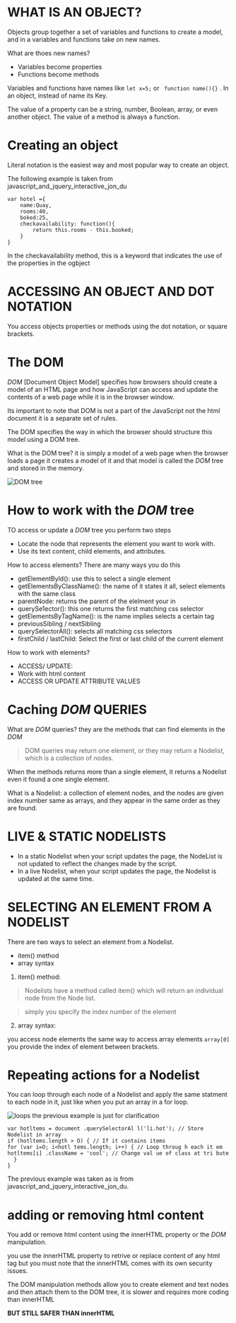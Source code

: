 # WHAT IS AN OBJECT? 
Objects group together a set of variables and functions to create a model, and in a variables and functions take on new names. 

What are thoes new names?
* Variables become properties
* Functions become methods

Variables and functions have names like ```let x=5;```  or ``` function name(){}``` . In an object, instead of name its Key.

The value of a property can be a string, number, Boolean, array, or even another object. The value of a  method is always a function. 

# Creating an object 

Literal notation is the easiest way and most popular way to create an object.

The following example is taken from javascript_and_jquery_interactive_jon_du

```
var hotel ={
    name:Quay,
    rooms:40,
    boked:25,
    checkavailability: function(){
        return this.rooms - this.booked;
    }
}
```
In the checkavailability method, this is a keyword that indicates the use of the properties in the ogbject

# ACCESSING AN OBJECT AND DOT NOTATION

You access objects properties or methods using the dot notation, or square brackets.

# The DOM
*DOM* [Document Object Model] specifies how browsers should create a model of an HTML page and how JavaScript can access and update the 
contents of a web page while it is in the browser window.

Its important to note that DOM is not a part of the JavaScript not the html document it is a separate set of rules.

The DOM specifies the way in which the browser should structure this model using a DOM tree.

What is the DOM tree? it is simply a model of a web page when the browser loads a page it creates a model of it and that model is called the *DOM* tree and stored in the memory.

![DOM tree](https://cf.ppt-online.org/files/slide/l/lG6hjyFR8carDYH7oVAtPW3exEOg0sSpQ1JKfm/slide-4.jpg)

# How to work with the *DOM* tree
TO access or update a *DOM* tree you perform two steps
* Locate the node that represents the element you want to work with.
*  Use its text content, child elements, and attributes. 

How to access elements?  There are many ways you do this
* getElementByld(): use this to select a single element
* getElementsByClassName(): the name of it states it all, select elements with the same class
* parentNode: returns the parent of the elelment your in
* querySe1ector(): this one returns the first matching css selector
* getElementsByTagName(): is the name implies selects a certain tag
* previousSibling / nextSibling
* querySelectorAll(): selects all matching css selectors
* firstChild / lastChild: Select the first or last child of the current element

How to work with elements?
* ACCESS/ UPDATE: 
* Work with html content
* ACCESS OR UPDATE ATTRIBUTE VALUES

# Caching *DOM* QUERIES
What are *DOM* queries? they are the methods that can find elements in the *DOM*

> DOM queries may return one element, or they may return a Nodelist, 
>which is a collection of nodes.

When the methods returns more than a single element, it returns a Nodelist even it found a one single element.

What is a Nodelist: a collection of element nodes, and the nodes are given index number same as arrays, and they appear in the same order as they are found.

# LIVE & STATIC NODELISTS 
* In a static Nodelist when your script updates the page, the NodeList is not updated to reflect the changes made by the script. 
* In a live Nodelist, when your script updates the page, the Nodelist is updated at the same time. 

# SELECTING AN ELEMENT FROM A NODELIST 
There are two ways to select an element from a Nodelist.
* item() method
* array syntax

1. item() method:

>Nodelists have a method  called item() which will return  an individual node from the Node list.

>simply you specify the index number of the element

2. array syntax:

you access node elements the same way to access array elements ```array[0]``` you provide the index of element between brackets.

# Repeating actions for a Nodelist

You can loop through each node of a Nodelist  and apply the same statment to each node in it, just like when you put an array in a for loop.

![loops](https://image1.slideserve.com/2223086/node-list-l.jpg)
the previous example is just for clarification 

```
var hotltems = document .querySelectorAl l('li.hot'); // Store Nodelist in array 
if (hotltems.length > O) { // If it contains items 
for (var i=O; i<hotl tems.length; i++) { // Loop throug h each it em 
hotltems[i] .className = 'cool'; // Change val ue of class at tri bute 
  }
}
```

The previous example was taken as is from javascript_and_jquery_interactive_jon_du.

# adding or removing html content
You add or remove html content using the innerHTML property or the *DOM* manipulation.

you use the innerHTML property to retrive or replace content of any html tag but you must note that the innerHTML comes with its own security issues.

The DOM manipulation methods allow you to create element and text nodes and then attach them to the DOM tree, it is slower and requires more coding than innerHTML

**BUT STILL SAFER THAN innerHTML**

